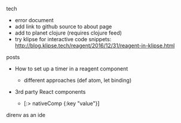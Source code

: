 tech

- error document
- add link to github source to about page
- add to planet clojure (requires clojure feed)
- try klipse for interactive code snippets: http://blog.klipse.tech/reagent/2016/12/31/reagent-in-klipse.html

posts

- How to set up a timer in a reagent component
  - different approaches (def atom, let binding)

- 3rd party React components
  - [:> nativeComp {:key "value"}]

direnv as an ide
